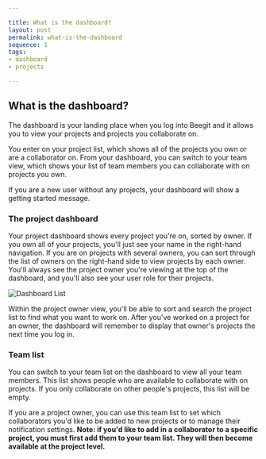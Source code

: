 ```yaml
---

title: What is the dashboard?
layout: post
permalink: what-is-the-dashboard
sequence: 1
tags:
- dashboard
- projects

---
```

## What is the dashboard? 
The dashboard is your landing place when you log into Beegit and it allows you to view your projects and projects you collaborate on.

You enter on your project list, which shows all of the projects you own or are a collaborator on. From your dashboard, you can switch to your team view, which shows your list of team members you can collaborate with on projects you own. 

If you are a new user without any projects, your dashboard will show a getting started message. 

### The project dashboard 
Your project dashboard shows every project you're on, sorted by owner. If you own all of your projects, you'll just see your name in the right-hand navigation. If you are on projects with several owners, you can sort through the list of owners on the right-hand side to view projects by each owner. You'll always see the project owner you're viewing at the top of the dashboard, and you'll also see your user role for their projects. 

![Dashboard List](https://s3.amazonaws.com/beegit-images/helpImages/dashboard-list.png)

Within the project owner view, you'll be able to sort and search the project list to find what you want to work on. After you've worked on a project for an owner, the dashboard will remember to display that owner's projects the next time you log in. 

### Team list
You can switch to your team list on the dashboard to view all your team members. This list shows people who are available to collaborate with on projects. If you only collaborate on other people's projects, this list will be empty. 

If you are a project owner, you can use this team list to set which collaborators you'd like to be added to new projects or to manage their notification settings. **Note: if you'd like to add in a collaborator to a specific project, you must first add them to your team list. They will then become available at the project level.** 
